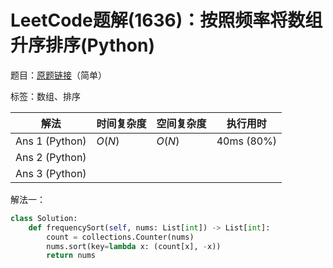 # LeetCode题解(1636)：按照频率将数组升序排序(Python)

题目：[原题链接](https://leetcode-cn.com/problems/sort-array-by-increasing-frequency/)（简单）

标签：数组、排序

| 解法           | 时间复杂度 | 空间复杂度 | 执行用时   |
| -------------- | ---------- | ---------- | ---------- |
| Ans 1 (Python) | $O(N)$     | $O(N)$     | 40ms (80%) |
| Ans 2 (Python) |            |            |            |
| Ans 3 (Python) |            |            |            |

解法一：

```python
class Solution:
    def frequencySort(self, nums: List[int]) -> List[int]:
        count = collections.Counter(nums)
        nums.sort(key=lambda x: (count[x], -x))
        return nums
```